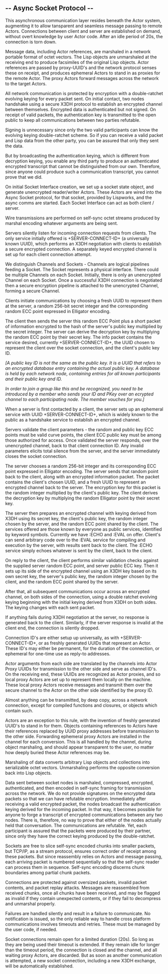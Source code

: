-- Async Socket Protocol --
---
This asynchronous communication layer resides beneath the Actor system, augmenting it to allow tansparent and seamless 
message passing to remote Actors. Connections between client and server are established on demand, without overt knowledge by
user Actor code. After an idle period of 20s, the connection is torn down.

Message data, including Actor references, are marshaled in a network portable format of octet vectors. The Lisp objects are
unmarshaled at the receiving end to produce facsimiles of the original Lisp objects. Actor references are passed by proxy-UUID's
and the network protocol senses these on receipt, and produces ephemeral Actors to stand in as proxies for the remote Actor.
The proxy Actors forward messages across the network to the target Actors.

All network communication is protected by encryption with a double-ratchet evolving keying for every packet sent. On initial
contact, two nodes handshake using a secure X3DH protocol to establish an encrypted channel between themselves. Encrypted data is
authenticated but not signed. On receipt of valid packets, the authentication key is transmitted to the open public to keep all 
communications between two parties refutable. 

Signing is unnecessary since only the two valid participants can know the evolving
keying double-ratchet scheme. So if you can receive a valid packet and Lisp data from the other party, you can be assured that 
only they sent the data. 

But by broadcasting the authentication keying, which is different from decryption keying, you enable any third
party to produce an authenticated encrypted transcript that cannot be distinguished from our own. Therefore, 
since anyone could produce such
a communication transcript, you cannot prove that we did.

On initial Socket Interface creation, we set up a socket state object, and generate unencrypted reader/writer Actors.
These Actors are wired into the Async Socket protocol, for that socket, provided by Lispworks, and the async comms are
started. Each Socket Interface can act as both client / server.

Wire transmissions are performed on self-sync octet streams produced by marshal encoding whatever arguments are being
sent.

Servers silently listen for incoming connection requests from clients.  The only service initially offered is
+SERVER-CONNECT-ID+ (a universally known UUID), which performs an X3DH negotiation with clients to establish a secure
encrypted connection. A separately keyed encrypted channel is set up for each client connection attempt.

We distinguish Channels and Sockets - Channels are logical pipelines feeding a Socket. The Socket represents a physical
interface. There could be multiple Channels on each Socket. Initially, there is only an unencrypted Channel on each
Socket. Once a successful X3DH connection is negotiated then a secure encryption pipeline is attached to the unencrypted
Channel, forming a secure Channel.

Clients initiate communications by choosing a fresh UUID to represent them at the server, a
random 256-bit secret integer and the corresponding random ECC point expressed in Elligator encoding.

The client then sends the server this random ECC Point plus a short packet of information encrypted to the hash of the server's
public key multiplied by the secret integer. The server can derive the decryption key by multiplying the random ECC point
by their secret key. The info packet contains the service desired, currently +SERVER-CONNECT-ID+, 
the UUID chosen to represent the client over the socket connection, and the client's public key ID.

_[A public key ID is not the same as the public key. It is a UUID that refers to an encrypted database entry containing the actual
public key. A database is held by each network node, containing entries for all known participants and their public key
and ID._

_In order to join a group like this and be recognized, you need to be introduced by a member who sends your ID and PKey
over an ecrypted channel to each participating node. The member vouches for you.]_

When a server is first contacted by a client, the server sets up an ephemeral service with UUID +SERVER-CONNECT-ID+, which is
widely known to the public as a handshake service to establish an encrypted channel.

Servers validate the client parameters - the random and public key ECC points must be valid curve points, the client ECC public
key must be among those authorized for access. Once validated the server responds, over the unencrypted channel, back to that
client connection ID. Any invalid parameters elicits total silence from the server, and the server immediately closes the socket connection.

The server chooses a random 256-bit integer and its corresponding ECC point expressed in Elligator 
encoding. The server sends that random point back to the client, along with an encrypted information packet. The packet
contains the client's chosen UUID, and a fresh UUID to represent an encrypted channel back to the server. The encryption
key for this packet is the random integer multiplied by the client's public key. The client derives the decryption key by
multiplying the random Elligator point by their secret key.

The server then prepares an encrypted channel with keying derived from X3DH using its secret key, the client's public key, 
the random integer chosen by the server, and the random ECC point shared by the client. The services offered are those known
by everyone as public services, identified by keyword symbols. Currently we have :ECHO and :EVAL on offer. Client's can send arbitrary code
over to the :EVAL service for compiling and execution by the server, with results sent back to the client. The :ECHO service simply echoes
whatever is sent by the client, back to the client.

On reply to the client, the client performs similar validation checks against the supplied server random ECC point, and
server public ECC key. Then it sets up its side of the encrypted channel using an X3DH key based on its own secret key, 
the server's public key, the random integer chosen by the client, and the random ECC point shared by the server.

After that, all subsequent communications occur across an encrypted channel, on both sides of the connection, 
using a double ratchet evolving keying beginning with the initial keying derived from X3DH on both sides. The keying changes
with each sent packet.

If anything fails during X3DH negotiation at the server, no response is generated back to the client. Similarly, if the
server response is invalid at the client end, the connection is silently dropped.

Connection ID's are either setup up universally, as with +SERVER-CONNECT-ID+, or as freshly generated UUIDs that
represent an Actor. These ID's may either be permanent, for the duration of the connection, or ephemeral for one-time use
as reply-to addresses.

Actor arguments from each side are translated by the channels into Actor Proxy UUIDs for transmission to the other side
and serve as channel ID's. On the receiving end, these UUIDs are recognized as Actor proxies, and so local proxy Actors
are set up to represent them locally on the machine. These local proxy Actors receive messages and transmit them over the
secure channel to the Actor on the other side identified by the proxy ID.

Almost anything can be transmitted, by deep copy, across a network connection, except for compiled functions and
closures, or objects which contain such.

Actors are an exception to this rule, with the invention of freshly generated UUID's to stand in for them. Objects
containing references to Actors have their references replaced by UUID proxy addresses before transmission to the other
side. Forwarding ephemeral proxy Actors are installed in the channel for each conversion. This is all handled by the
channel, during object marshaling, and should appear transparent to the user, no matter how deeply buried these Actor
references may be.

Marshaling of data converts arbitrary Lisp objects and collections into serializable octet vectors. Unmarshaling performs
the opposite conversion back into Lisp objects.

Data sent between socket nodes is marshaled, compressed, encrypted, authenticated, and then encoded in self-sync framing 
for transmission across the network. We do not provide signatures on the encrypted data packets so that we can have refutable 
encryption. Immediately after receiving a valid encrypted packet, the nodes broadcast the authentication keying derived for the 
incoming packet. In that way, it becomes possible for anyone to forge a transcript of encrypted communications between any two nodes.
There is, therefore, no way to prove that either of the nodes actually held that conversation. The communications are refutable. 
Yet, each participant is assured that the packets were produced by their partner, since only they have the correct keying 
produced by the double-ratchet.

Sockets are free to slice self-sync encoded chunks into smaller packets, but TCP/IP, as a stream protocol, ensures
correct order of receipt among these packets. But since reassembly relies on Actors and message passing, each arriving
packet is numbered sequentially so that the self-sync reader can process them in sequence. Self-sync encoding discerns
chunk boundaries among partial chunk packets.

Connections are protected against oversized packets, invalid packet contents, and packet replay attacks.
Messages are reassembled from received chunks, once all chunks have been received, and may be flagged as invalid
if they contain unexpected contents, or if they fail to decompress and unmarshal properly.

Failures are handled silently and result in a failure to communicate.  No notification is issued, so the only reliable
way to handle cross platform communications involves timeouts and retries. These must be managed by the user code, if
needed.

Socket connections remain open for a limited duration (20s). So long as they are being used their timeout is extended. If
they remain idle for longer than the timeout period, the connection is closed and the channel, and all waiting proxy
Actors, are discarded. But as soon as another communication is attempted, a new socket connection, including a new X3DH
exchange, will be automatically established.



